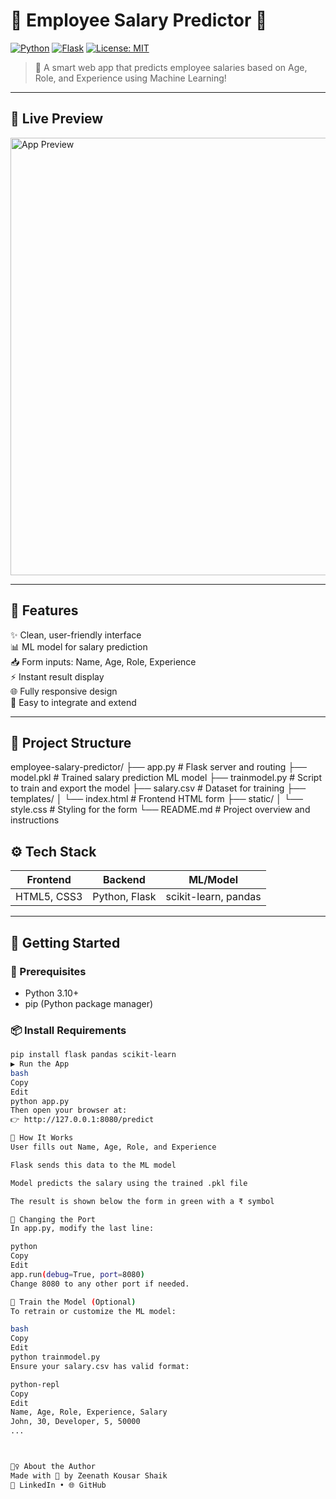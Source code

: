 # 💼 Employee Salary Predictor 🔮

[![Python](https://img.shields.io/badge/Python-3.10-blue?logo=python)](https://www.python.org/)
[![Flask](https://img.shields.io/badge/Flask-Web%20Framework-lightgrey?logo=flask)](https://flask.palletsprojects.com/)
[![License: MIT](https://img.shields.io/badge/License-MIT-yellow.svg)](https://opensource.org/licenses/MIT)

> 🔎 A smart web app that predicts employee salaries based on Age, Role, and Experience using Machine Learning!

---

## 📸 Live Preview

<img src="preview.png" alt="App Preview" width="700"/>

---

## 🧠 Features

✨ Clean, user-friendly interface  
📊 ML model for salary prediction  
📥 Form inputs: Name, Age, Role, Experience  
⚡ Instant result display  
🌐 Fully responsive design  
🧩 Easy to integrate and extend  

---

## 📁 Project Structure

employee-salary-predictor/
├── app.py # Flask server and routing
├── model.pkl # Trained salary prediction ML model
├── trainmodel.py # Script to train and export the model
├── salary.csv # Dataset for training
├── templates/
│ └── index.html # Frontend HTML form
├── static/
│ └── style.css # Styling for the form
└── README.md # Project overview and instructions


## ⚙️ Tech Stack

| Frontend     | Backend     | ML/Model     |
|--------------|-------------|--------------|
| HTML5, CSS3  | Python, Flask | scikit-learn, pandas |

---

## 🚀 Getting Started

### 🔧 Prerequisites

- Python 3.10+
- pip (Python package manager)

### 📦 Install Requirements

```bash
pip install flask pandas scikit-learn
▶️ Run the App
bash
Copy
Edit
python app.py
Then open your browser at:
👉 http://127.0.0.1:8080/predict

🔁 How It Works
User fills out Name, Age, Role, and Experience

Flask sends this data to the ML model

Model predicts the salary using the trained .pkl file

The result is shown below the form in green with a ₹ symbol

🔄 Changing the Port
In app.py, modify the last line:

python
Copy
Edit
app.run(debug=True, port=8080)
Change 8080 to any other port if needed.

🧪 Train the Model (Optional)
To retrain or customize the ML model:

bash
Copy
Edit
python trainmodel.py
Ensure your salary.csv has valid format:

python-repl
Copy
Edit
Name, Age, Role, Experience, Salary
John, 30, Developer, 5, 50000
...



🙋‍♀️ About the Author
Made with 💖 by Zeenath Kousar Shaik
🔗 LinkedIn • 🌐 GitHub
